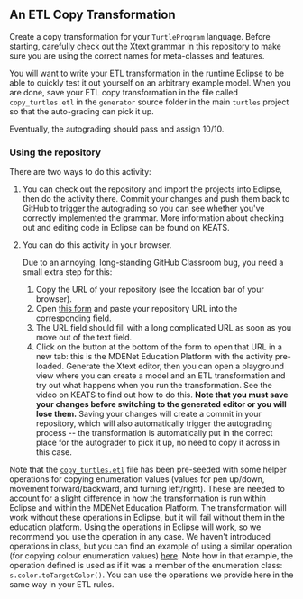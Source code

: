## An ETL Copy Transformation

Create a copy transformation for your `TurtleProgram` language. Before starting, carefully check out the Xtext grammar in this repository to make sure you are using the correct names for meta-classes and features.

You will want to write your ETL transformation in the runtime Eclipse to be able to quickly test it out yourself on an arbitrary example model. When you are done, save your ETL copy transformation in the file called `copy_turtles.etl` in the `generator` source folder in the main `turtles` project so that the auto-grading can pick it up.

Eventually, the autograding should pass and assign 10/10.

### Using the repository

There are two ways to do this activity:

1. You can check out the repository and import the projects into Eclipse, then do the activity there. Commit your changes and push them back to GitHub to trigger the autograding so you can see whether you've correctly implemented the grammar. More information about checking out and editing code in Eclipse can be found on KEATS.
2. You can do this activity in your browser.

   Due to an annoying, long-standing GitHub Classroom bug, you need a small extra step for this:

    1. Copy the URL of your repository (see the location bar of your browser).
    2. Open [this form](https://7ccsmmdd.github.io/) and paste your repository URL into the corresponding field.
    3. The URL field should fill with a long complicated URL as soon as you move out of the text field. 
    4. Click on the button at the bottom of the form to open that URL in a new tab: this is the MDENet Education Platform with the activity pre-loaded. Generate the Xtext editor, then you can open a playground view where you can create a model and an ETL transformation and try out what happens when you run the transformation. See the video on KEATS to find out how to do this. **Note that you must save your changes before switching to the generated editor or you will lose them.** Saving your changes will create a commit in your repository, which will also automatically trigger the autograding process -- the transformation is automatically put in the correct place for the autograder to pick it up, no need to copy it across in this case.

Note that the [`copy_turtles.etl`](uk.ac.kcl.inf.mdd6a.turtles/src/uk/ac/kcl/inf/mdd6a/generator/copy_turtles.etl) file has been pre-seeded with some helper operations for copying enumeration values (values for pen up/down, movement forward/backward, and turning left/right). These are needed to account for a slight difference in how the transformation is run within Eclipse and within the MDENet Education Platform. The transformation will work without these operations in Eclipse, but it will fail without them in the education platform. Using the operations in Eclipse will work, so we recommend you use the operation in any case. We haven't introduced operations in class, but you can find an example of using a similar operation (for copying colour enumeration values) [here](https://eclipse.dev/epsilon/playground/?cb9a688d). Note how in that example, the operation defined is used as if it was a member of the enumeration class: `s.color.toTargetColor()`. You can use the operations we provide here in the same way in your ETL rules.